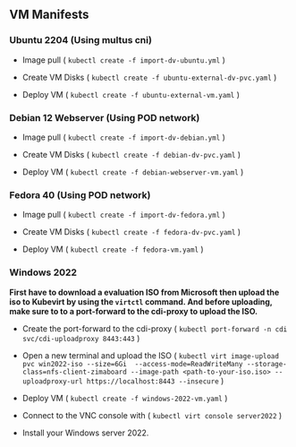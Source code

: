 ## VM Manifests

### Ubuntu 2204 (Using multus cni)

- Image pull ( ```kubectl create -f import-dv-ubuntu.yml``` )

- Create VM Disks ( ```kubectl create -f ubuntu-external-dv-pvc.yaml``` )

- Deploy VM ( ```kubectl create -f ubuntu-external-vm.yaml``` )

### Debian 12 Webserver (Using POD network)

- Image pull ( ```kubectl create -f import-dv-debian.yml``` )

- Create VM Disks ( ```kubectl create -f debian-dv-pvc.yaml``` )

- Deploy VM ( ```kubectl create -f debian-webserver-vm.yaml``` )

### Fedora 40 (Using POD network)

- Image pull ( ```kubectl create -f import-dv-fedora.yml``` )

- Create VM Disks ( ```kubectl create -f fedora-dv-pvc.yaml``` )

- Deploy VM ( ```kubectl create -f fedora-vm.yaml``` )

### Windows 2022 

**First have to download a evaluation ISO from Microsoft then upload the iso to Kubevirt by using the `virtctl` command. And before uploading, make sure to to a port-forward to the cdi-proxy to upload the ISO.**

- Create the port-forward to the cdi-proxy ( ```kubectl port-forward -n cdi svc/cdi-uploadproxy 8443:443``` )

- Open a new terminal and upload the ISO ( ```kubectl virt image-upload pvc win2022-iso --size=6Gi  --access-mode=ReadWriteMany --storage-class=nfs-client-zimaboard --image-path <path-to-your-iso.iso> --uploadproxy-url https://localhost:8443 --insecure``` )

- Deploy VM ( ```kubectl create -f windows-2022-vm.yaml``` )

- Connect to the VNC console with ( ```kubectl virt console server2022``` )

- Install your Windows server 2022.
